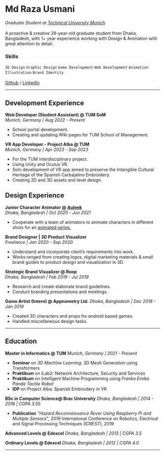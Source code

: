 # Md Raza Usmani
*Graduate Student at [Technical University Munich](https://www.tum.de/)*\
\
A proactive & creative 28-year-old graduate student from Dhaka, Bangladesh, with 1+ year experience working with Design & Animation with great attention to detail.

### Skills
`3D Design` `Graphic Design` `Game Development` `Web Development` `Animation` `Illustration` `Brand Identity` 
\
\
[Github](https://github.com/MDRazaUsmani) / [LinkedIn](https://www.linkedin.com/in/raza-usmani/)


--- 
## Development Experience 
**Web Developer (Student Assistant) @ TUM SoM**\
*Munich, Germany | Aug 2022 - Present*
- School portal development.
- Creating and updating Wiki pages for TUM School of Management.

**VR App Developer - Project Alba @ TUM**\
*Munich, Germany | Apr 2023 - Sep 2023*
- For the TUM interdisciplinary project.
- Using Unity and Oculus VR.
- Solo development of VR app aimed to preserve the Intangible Cultural Heritage of the Spanish Carbajalino Embroidery.
- Creating 2D and 3D assets and level design.
  
## Design Experience
**Junior Character Animator @ [Auleek](https://auleek.com/)**\
*Dhaka, Bangladesh | Oct 2020 - Jun 2021*
- Cooperate with a team of animators to animate characters in different 
shots for an [animated series.](https://www.imdb.com/title/tt14402938/episodes/?ref_=tt_eps_sm)

**Brand Designer | 3D Product Visualizer**\
*Freelance | Jan 2020 - Sep 2020*
- Understand and incorporate client’s requirements into work.
- Works ranged from creating logos, digital marketing materials & small brand guides to product design and visualization in 3D.

**Strategic Brand Visualizer @ Roop**\
*Dhaka, Bangladesh | Feb 2019 - Jul 2019*
- Research and create elaborate brand guidelines.
- Conduct branding presentations and meetings.

**Game Artist (Intern) @ Appnometry Ltd.**
*Dhaka, Bangladesh | Dec 2018 - Jan 2019*
- Created 3D characters and props fro android based games.
- Handled miscellaneous design tasks.

--- 
## Education
**Master in Informatics @ TUM**
*Munich, Germany | 2021 - Present*
- **Seminar** on _3D Machine Learning_: 3D Mesh Generation using Transformers
- **Praktikum** on iLab2: Network Architecture, Security and Services
- **Praktikum** on Intelligent Machine Programming using *Franka Emika Panda Tactile Robot*
- **IDP** on Project Alba: Spanish Embroidery in VR

**BSc in Computer Science@ Brac University**
_Dhaka, Bangladesh | 2014 - 2018 | CGPA 3.55_
- **Publication** _“Hazard Reconnaissance Rover Using Raspberry Pi and Multiple Sensors"_, 2019 International Conference on Robotics, Electrical and Signal Processing Techniques (ICREST), 2019

**Advanced Levels @ Edexcel**
_Dhaka, Bangladesh | 2013 | CGPA 3.5_

**Ordinary Levels @ Edexcel**
_Dhaka, Bangladesh | 2012 | CGPA 4.0_

---
 
